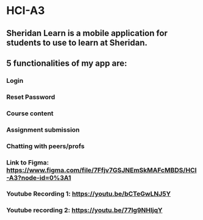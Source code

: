 # HCI-A3


## Sheridan Learn is a mobile application for students to use to learn at Sheridan. 
## 5 functionalities of my app are:
### Login
### Reset Password
### Course content
### Assignment submission
### Chatting with peers/profs

### Link to Figma: https://www.figma.com/file/7Ffjv7GSJNEmSkMAFcMBDS/HCI-A3?node-id=0%3A1

### Youtube Recording 1: https://youtu.be/bCTeGwLNJ5Y 

### Youtube recording 2: https://youtu.be/77Ig9NHIjqY
